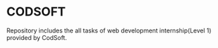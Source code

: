 # CODSOFT
Repository includes the all tasks of web development internship(Level 1) provided by CodSoft. 
